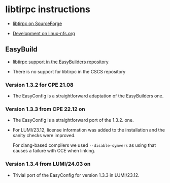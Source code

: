 # libtirpc instructions

  * [libtirpc on SourceForge](https://sourceforge.net/projects/libtirpc/)

  * [Development on linux-nfs.org](https://git.linux-nfs.org/?p=steved/libtirpc.git)


## EasyBuild

  * [libtirpc support in the EasyBuilders repository](https://github.com/easybuilders/easybuild-easyconfigs/tree/develop/easybuild/easyconfigs/l/libtirpc)

  * There is no support for libtirpc in the CSCS repository


### Version 1.3.2 for CPE 21.08

  * The EasyConfig is a straightforward adaptation of the EasyBuilders one.

  
### Version 1.3.3 from CPE 22.12 on

  * The EasyConfig is a straightforward port of the 1.3.2. one.

  * For LUMI/23.12, license information was added to the installation and the
    sanity checks were improved.
    
    For clang-based compilers we used `--disable-symvers` as using that causes
    a failure with CCE when linking.

    
### Version 1.3.4 from LUMI/24.03 on

  * Trivial port of the EasyConfig for version 1.3.3 in LUMI/23.12.
    